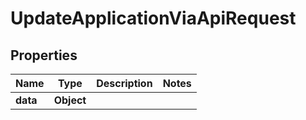 

# UpdateApplicationViaApiRequest


## Properties

| Name | Type | Description | Notes |
|------------ | ------------- | ------------- | -------------|
|**data** | **Object** |  |  |



